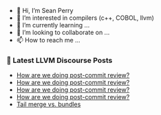 - 👋 Hi, I’m Sean Perry
- 👀 I’m interested in compilers (c++, COBOL, llvm)
- 🌱 I’m currently learning ...
- 💞️ I’m looking to collaborate on ...
- 📫 How to reach me ...

<!---
s66perry/s66perry is a ✨ special ✨ repository because its `README.md` (this file) appears on your GitHub profile.
You can click the Preview link to take a look at your changes.
--->
### 📕 Latest LLVM Discourse Posts

<!-- DISCOURSE-LLVM:START -->
- [How are we doing post-commit review?](https://discourse.llvm.org/t/how-are-we-doing-post-commit-review/85961#post_18)
- [How are we doing post-commit review?](https://discourse.llvm.org/t/how-are-we-doing-post-commit-review/85961#post_17)
- [How are we doing post-commit review?](https://discourse.llvm.org/t/how-are-we-doing-post-commit-review/85961#post_16)
- [How are we doing post-commit review?](https://discourse.llvm.org/t/how-are-we-doing-post-commit-review/85961#post_15)
- [Tail merge vs. bundles](https://discourse.llvm.org/t/tail-merge-vs-bundles/85931#post_5)
<!-- DISCOURSE-LLVM:END -->
